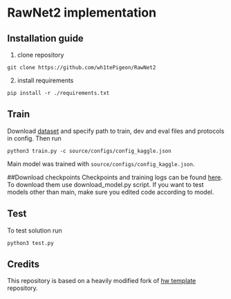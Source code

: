 # RawNet2 implementation

## Installation guide

1) clone repository
```shell
git clone https://github.com/wh1tePigeon/RawNet2
```
2) install requirements
```shell
pip install -r ./requirements.txt
```

## Train 
Download [dataset](https://www.kaggle.com/datasets/awsaf49/asvpoof-2019-dataset) and specify path to train, dev and eval files and protocols in config. Then run 
```shell
python3 train.py -c source/configs/config_kaggle.json
```
Main model was trained with `source/configs/config_kaggle.json`.

##Download checkpoints
Checkpoints and training logs can be found [here](https://drive.google.com/drive/folders/1oMc90dS7YGLoC5Emh5pl-hp2wZKzUdft?usp=sharing). To download them use download_model.py script. If you want to test models other than main, make sure you edited code according to model.


## Test
To test solution run
```shell
python3 test.py
```

## Credits

This repository is based on a heavily modified fork
of [hw template](https://github.com/WrathOfGrapes/asr_project_template) repository.


